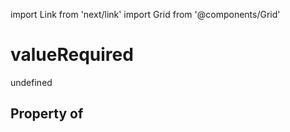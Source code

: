 import Link from 'next/link'
import Grid from '@components/Grid'

# valueRequired

undefined

## Property of



